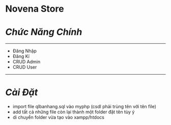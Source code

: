 # **Novena Store**
# _Chức Năng Chính_

---
* Đăng Nhập
* Đăng Kí
* CRUD Admin
* CRUD User
---

# _Cài Đặt_
* import file qlbanhang.sql vào myphp (csdl phải trùng tên với tên file)
* add tất cả những file còn lại thành một folder đặt tên tùy ý
* di chuyển folder vừa tạo vào xampp/htdocs


